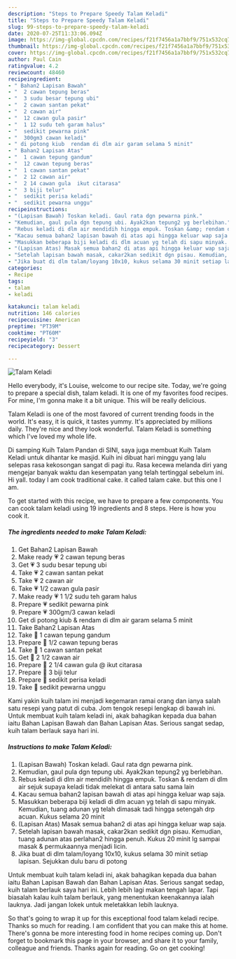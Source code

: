 ```yaml
---
description: "Steps to Prepare Speedy Talam Keladi"
title: "Steps to Prepare Speedy Talam Keladi"
slug: 99-steps-to-prepare-speedy-talam-keladi
date: 2020-07-25T11:33:06.094Z
image: https://img-global.cpcdn.com/recipes/f21f7456a1a7bbf9/751x532cq70/talam-keladi-resipi-foto-utama.jpg
thumbnail: https://img-global.cpcdn.com/recipes/f21f7456a1a7bbf9/751x532cq70/talam-keladi-resipi-foto-utama.jpg
cover: https://img-global.cpcdn.com/recipes/f21f7456a1a7bbf9/751x532cq70/talam-keladi-resipi-foto-utama.jpg
author: Paul Cain
ratingvalue: 4.2
reviewcount: 48460
recipeingredient:
- " Bahan2 Lapisan Bawah"
- "  2 cawan tepung beras"
- "  3 sudu besar tepung ubi"
- "  2 cawan santan pekat"
- "  2 cawan air"
- "  12 cawan gula pasir"
- "  1 12 sudu teh garam halus"
- "  sedikit pewarna pink"
- "  300gm3 cawan keladi"
- " di potong kiub  rendam di dlm air garam selama 5 minit"
- " Bahan2 Lapisan Atas"
- "  1 cawan tepung gandum"
- "  12 cawan tepung beras"
- "  1 cawan santan pekat"
- "  2 12 cawan air"
- "  2 14 cawan gula  ikut citarasa"
- "  3 biji telur"
- "  sedikit perisa keladi"
- "  sedikit pewarna unggu"
recipeinstructions:
- "(Lapisan Bawah) Toskan keladi. Gaul rata dgn pewarna pink."
- "Kemudian, gaul pula dgn tepung ubi. Ayak2kan tepung2 yg berlebihan."
- "Rebus keladi di dlm air mendidih hingga empuk. Toskan &amp; rendam di dlm air sejuk supaya keladi tidak melekat di antara satu sama lain"
- "Kacau semua bahan2 lapisan bawah di atas api hingga keluar wap saja."
- "Masukkan beberapa biji keladi di dlm acuan yg telah di sapu minyak. Kemudian, tuang adunan yg telah dimasak tadi hingga setengah drp acuan. Kukus selama 20 minit"
- "(Lapisan Atas) Masak semua bahan2 di atas api hingga keluar wap saja."
- "Setelah lapisan bawah masak, cakar2kan sedikit dgn pisau. Kemudian, tuang adunan atas perlahan2 hingga penuh. Kukus 20 minit lg sampai masak &amp; permukaannya menjadi licin."
- "Jika buat di dlm talam/loyang 10x10, kukus selama 30 minit setiap lapisan. Sejukkan dulu baru di potong"
categories:
- Recipe
tags:
- talam
- keladi

katakunci: talam keladi 
nutrition: 146 calories
recipecuisine: American
preptime: "PT39M"
cooktime: "PT60M"
recipeyield: "3"
recipecategory: Dessert

---
```



![Talam Keladi](https://img-global.cpcdn.com/recipes/f21f7456a1a7bbf9/751x532cq70/talam-keladi-resipi-foto-utama.jpg)

Hello everybody, it's Louise, welcome to our recipe site. Today, we're going to prepare a special dish, talam keladi. It is one of my favorites food recipes. For mine, I'm gonna make it a bit unique. This will be really delicious.

Talam Keladi is one of the most favored of current trending foods in the world. It's easy, it is quick, it tastes yummy. It's appreciated by millions daily. They're nice and they look wonderful. Talam Keladi is something which I've loved my whole life.

Di samping Kuih Talam Pandan di SINI, saya juga membuat Kuih Talam Keladi untuk dihantar ke masjid. Kuih ini dibuat hari minggu yang lalu selepas rasa kekosongan sangat di pagi itu. Rasa kecewa melanda diri yang mengejar banyak waktu dan kesempatan yang telah tertinggal sebelum ini. Hi yall. today I am cook traditional cake. it called talam cake. but this one I am.


To get started with this recipe, we have to prepare a few components. You can cook talam keladi using 19 ingredients and 8 steps. Here is how you cook it.

<!--inarticleads1-->

##### The ingredients needed to make Talam Keladi:

1. Get  Bahan2 Lapisan Bawah
1. Make ready  💗 2 cawan tepung beras
1. Get  💗 3 sudu besar tepung ubi
1. Take  💗 2 cawan santan pekat
1. Take  💗 2 cawan air
1. Take  💗 1/2 cawan gula pasir
1. Make ready  💗 1 1/2 sudu teh garam halus
1. Prepare  💗 sedikit pewarna pink
1. Prepare  💗 300gm/3 cawan keladi
1. Get  di potong kiub &amp; rendam di dlm air garam selama 5 minit
1. Take  Bahan2 Lapisan Atas
1. Take  💜 1 cawan tepung gandum
1. Prepare  💜 1/2 cawan tepung beras
1. Take  💜 1 cawan santan pekat
1. Get  💜 2 1/2 cawan air
1. Prepare  💜 2 1/4 cawan gula @ ikut citarasa
1. Prepare  💜 3 biji telur
1. Prepare  💜 sedikit perisa keladi
1. Take  💜 sedikit pewarna unggu


Kami yakin kuih talam ini menjadi kegemaran ramai orang dan ianya salah satu resepi yang patut di cuba. Jom tengok resepi lengkap di bawah ini. Untuk membuat kuih talam keladi ini, akak bahagikan kepada dua bahan iaitu Bahan Lapisan Bawah dan Bahan Lapisan Atas. Serious sangat sedap, kuih talam berlauk saya hari ini. 

<!--inarticleads2-->

##### Instructions to make Talam Keladi:

1. (Lapisan Bawah) Toskan keladi. Gaul rata dgn pewarna pink.
1. Kemudian, gaul pula dgn tepung ubi. Ayak2kan tepung2 yg berlebihan.
1. Rebus keladi di dlm air mendidih hingga empuk. Toskan &amp; rendam di dlm air sejuk supaya keladi tidak melekat di antara satu sama lain
1. Kacau semua bahan2 lapisan bawah di atas api hingga keluar wap saja.
1. Masukkan beberapa biji keladi di dlm acuan yg telah di sapu minyak. Kemudian, tuang adunan yg telah dimasak tadi hingga setengah drp acuan. Kukus selama 20 minit
1. (Lapisan Atas) Masak semua bahan2 di atas api hingga keluar wap saja.
1. Setelah lapisan bawah masak, cakar2kan sedikit dgn pisau. Kemudian, tuang adunan atas perlahan2 hingga penuh. Kukus 20 minit lg sampai masak &amp; permukaannya menjadi licin.
1. Jika buat di dlm talam/loyang 10x10, kukus selama 30 minit setiap lapisan. Sejukkan dulu baru di potong


Untuk membuat kuih talam keladi ini, akak bahagikan kepada dua bahan iaitu Bahan Lapisan Bawah dan Bahan Lapisan Atas. Serious sangat sedap, kuih talam berlauk saya hari ini. Lebih lebih lagi makan tengah lapar. Tapi biasalah kalau kuih talam berlauk, yang menentukan keenakannya ialah lauknya. Jadi jangan lokek untuk meletakkan lebih lauknya. 

So that's going to wrap it up for this exceptional food talam keladi recipe. Thanks so much for reading. I am confident that you can make this at home. There's gonna be more interesting food in home recipes coming up. Don't forget to bookmark this page in your browser, and share it to your family, colleague and friends. Thanks again for reading. Go on get cooking!
